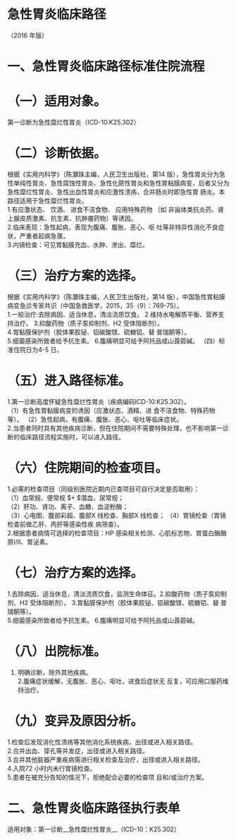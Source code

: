 # 急性胃炎临床路径  
（2016 年版）  
# 一、急性胃炎临床路径标准住院流程  
# （一）适用对象。  
第一诊断为急性糜烂性胃炎（ICD-10:K25.302）  
# （二）诊断依据。  
根据《实用内科学》（陈灝珠主编，人民卫生出版社，第14 版），急性胃炎分为急性单纯性胃炎、急性腐蚀性胃炎、急性化脓性胃炎和急性胃粘膜病变，后者又分为急性糜烂性胃炎、急性出血性胃炎和应激性溃疡，合并肠炎时即急性胃 肠炎。本路径适用于急性糜烂性胃炎。  
1.有应激状态、 饮酒、 进食不洁食物、 应用特殊药物 （如 非甾体类抗炎药、肾上腺皮质激素、抗生素、抗肿瘤药物）等诱因。  
2.临床表现：急性起病，表现为腹痛、腹胀、恶心、呕 吐等非特异性消化不良症状，严重者起病急骤。  
3.内镜检查：可见胃黏膜充血、水肿、渗出、糜烂。  
# （三）治疗方案的选择。  
根据《实用内科学》（陈灝珠主编，人民卫生出版社，第14 版），中国急性胃粘膜病变急诊专家共识（中国急救医学，2015，35（9）：769-75）。  
1.一般治疗:去除病因、适当休息，清淡流质饮食。 2.维持水电解质平衡、营养支持治疗。 3.抑酸药物（质子泵抑制剂、H2 受体阻断剂）。  
4.胃黏膜保护剂（胶体果胶铋、铝碳酸镁、硫糖铝、替 普瑞酮等）。  
5.细菌感染所致者给予抗生素。 6.腹痛明显可给予阿托品或山莨菪碱。  （四）标准住院日为4-5 日。  
# （五）进入路径标准。  
1.第一诊断高度怀疑急性糜烂性胃炎（疾病编码ICD-10:K25.302）。  
（1）有急性胃黏膜病变的诱因（应激状态、酒精、进 食不洁食物、特殊药物等）。 （2）急性起病，有腹痛、腹胀、恶心、呕吐等临床症状。  
2.当患者同时具有其他疾病诊断，但在住院期间不需要特殊处理，也不影响第一诊断的临床路径流程实施时，可以进入路径。  
# （六）住院期间的检查项目。  
1.必需的检查项目（同级别医院近期内已查项目可自行决定是否取用）：  
（1）血常规、便常规 $+ $潜血、尿常规；  
（2）肝功、肾功、离子、血糖、血淀粉酶；  
（3）心电图、腹部彩超、腹部X 线检查、胸部X 线检查； （4）胃镜检查（胃镜检查前做乙肝、丙肝等感染性疾 病筛查）。  
2.根据患者病情可选择的检查项目：HP 感染相关检测、心肌标志物、胃蛋白酶酶原I/Ⅱ、胃泌素。  
# （七）治疗方案的选择。  
1.去除病因、适当休息，清淡流质饮食，监测生命体征。2.抑酸药物（质子泵抑制剂、H2 受体阻断剂）。 3.胃黏膜保护剂（胶体果胶铋、铝碳酸镁、硫糖铝、替 普瑞酮等）。  
5.细菌感染所致者给予抗生素。 6.腹痛明显可给予阿托品或山莨菪碱。  
# （八）出院标准。  
1. 明确诊断，除外其他疾病。  
2.腹痛症状缓解，无腹胀、恶心、呕吐，进食后症状无 反复，可应用口服药维持治疗。  
# （九）变异及原因分析。  
1.检查后发现消化性溃疡等其他消化系统疾病，出径或进入相关路径。  
2.合并出血、穿孔等并发症，出径或进入相关路径。  
3.合并其他脏器严重疾病需进行相关检查及治疗，出径或进入相关路径。  
4.入院72 小时内未行胃镜检查。  
5.患者在被充分告知的情况下，拒绝配合必要的检查项 目和/或治疗方案。  
# 二、急性胃炎临床路径执行表单  
适用对象：第一诊断__急性糜烂性胃炎__（ICD-10：K25.302）  
